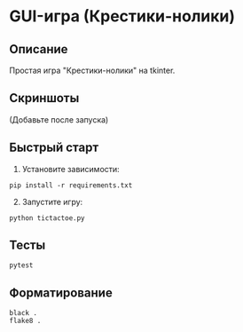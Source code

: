 # GUI-игра (Крестики-нолики)

## Описание
Простая игра "Крестики-нолики" на tkinter.

## Скриншоты
(Добавьте после запуска)

## Быстрый старт
1. Установите зависимости:
```
pip install -r requirements.txt
```
2. Запустите игру:
```
python tictactoe.py
```

## Тесты
```
pytest
```

## Форматирование
```
black .
flake8 .
```
